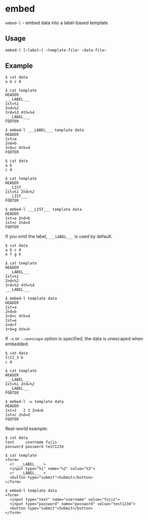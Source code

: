 # embed

`embed-l` - embed data into a label-based template

## Usage

```sh
embed-l [<label>] <template-file> <data-file>
```

## Example

```terminal
$ cat data
a b c d

$ cat template
HEADER
___LABEL___
1st=%1
2nd=%2
3rd=%3 4th=%4
___LABEL___
FOOTER

$ embed-l ___LABEL___ template data
HEADER
1st=a
2nd=b
3rd=c 4th=d
FOOTER
```

```terminal
$ cat data
a b
c d

$ cat template
HEADER
___LIST___
1st=%1 2nd=%2
___LIST___
FOOTER

$ embed-l ___LIST___ template data
HEADER
1st=a 2nd=b
1st=c 2nd=d
FOOTER
```

If you omit the label, `___LABEL___` is used by default.

```terminal
$ cat data
a b c d
e f g h

$ cat template
HEADER
___LABEL___
1st=%1
2nd=%2
3rd=%3 4th=%4
___LABEL___

$ embed-l template data
HEADER
1st=a
2nd=b
3rd=c 4th=d
1st=e
2nd=f
3rd=g 4th=h
```

If `-u` or `--unescape` option is specified, the data is unescaped when embedded.

```terminal
$ cat data
1\t2_3 b
c d

$ cat template
HEADER
___LABEL___
1st=%1 2nd=%2
___LABEL___
FOOTER

$ embed-l -u template data
HEADER
1st=1	2 3 2nd=b
1st=c 2nd=d
FOOTER
```

Real-world example:

```terminal
$ cat data
text     username fujis
password password test1234

$ cat template
<form>
  <! ___LABEL___ >
  <input type="%1" name="%2" value="%3">
  <! ___LABEL___ >
  <button type="submit">Submit</button>
</form>

$ embed-l template data
<form>
  <input type="text" name="username" value="fujis">
  <input type="password" name="password" value="test1234">
  <button type="submit">Submit</button>
</form>
```
